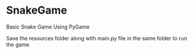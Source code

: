 # SnakeGame
Basic Snake Game Using PyGame

Save the resources folder along with main.py file in the same folder to run the game
